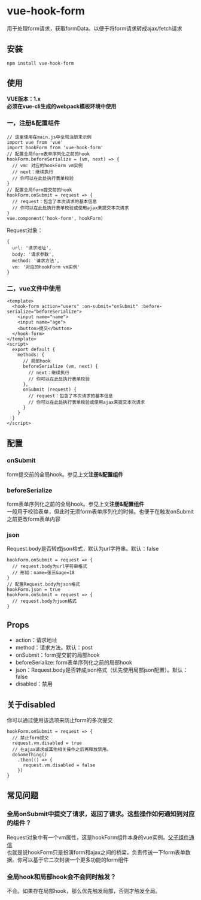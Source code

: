 # vue-hook-form
用于处理form请求，获取formData。以便于将form请求转成ajax/fetch请求

## 安装
```
npm install vue-hook-form
```
## 使用
**VUE版本：1.x** <br>
**必须在vue-cli生成的webpack模板环境中使用**
### 一，注册&配置组件
```
// 这里使用在main.js中全局注册来示例
import vue from 'vue'
import hookForm from 'vue-hook-form'
// 配置全局form表单序列化之前的hook
hookForm.beforeSerialize = (vm, next) => {
  // vm: 对应的hookForm vm实例
  // next：继续执行
  // 你可以在此处执行表单校验
}
// 配置全局form提交前的hook
hookForm.onSubmit = request => {
  // request：包含了本次请求的基本信息
  // 你可以在此处执行表单校验或使用ajax来提交本次请求
}
vue.component('hook-form', hookForm)
```
Request对象：
```
{
  url: '请求地址',
  body: '请求参数',
  method: '请求方法',
  vm: '对应的hookForm vm实例'
}
```
### 二，vue文件中使用
```
<template>
  <hook-form action="users" :on-submit="onSubmit" :before-serialize="beforeSerialize">
    <input name="name">
    <input name="age">
    <button>提交</button>
  </hook-form>
</template>
<script>
  export default {
    methods: {
      // 局部hook
      beforeSerialize (vm, next) {
        // next：继续执行
        // 你可以在此处执行表单校验
      },
      onSubmit (request) {
        // request：包含了本次请求的基本信息
        // 你可以在此处执行表单校验或使用ajax来提交本次请求
      }
    }
  }
</script>
```
## 配置
### onSubmit
form提交前的全局hook。参见上文**注册&配置组件**

### beforeSerialize
form表单序列化之前的全局hook。参见上文**注册&配置组件**<br>
一般用于校验表单，但此时无须form表单序列化的时候。也便于在触发onSubmit之前更改form表单内容

### json
Request.body是否转成json格式，默认为url字符串。默认：false
```
hookForm.onSubmit = request => {
  // request.body为url字符串格式
  // 形如：name=张三&age=18
}
// 配置Request.body为json格式
hookForm.json = true
hookForm.onSubmit = request => {
  // request.body为json格式
}
```
## Props
* action：请求地址
* method：请求方法。默认：post
* onSubmit：form提交前的局部hook
* beforeSerialize: form表单序列化之前的局部hook
* json：Request.body是否转成json格式（优先使用局部json配置）。默认：false
* disabled：禁用

## 关于disabled
你可以通过使用该选项来防止form的多次提交
```
hookForm.onSubmit = request => {
  // 禁止form提交
  request.vm.disabled = true
  // 在ajax请求或其他相关操作之后再释放禁用。
  doSomeThing()
    .then(() => {
      request.vm.disabled = false
    })
}
```
## 常见问题
### 全局onSubmit中提交了请求，返回了请求。这些操作如何通知到对应的组件？
Request对象中有一个vm属性，这是hookForm组件本身的vue实例。[父子组件通信](http://cn.vuejs.org/guide/components.html#u7236_u5B50_u7EC4_u4EF6_u901A_u4FE1) <br>
也就是说hookForm只是扮演form和ajax之间的桥梁，负责传送一下form表单数据。你可以基于它二次封装一个更多功能的form组件

### 全局hook和局部hook会不会同时触发？
不会。如果存在局部hook，那么优先触发局部，否则才触发全局。

